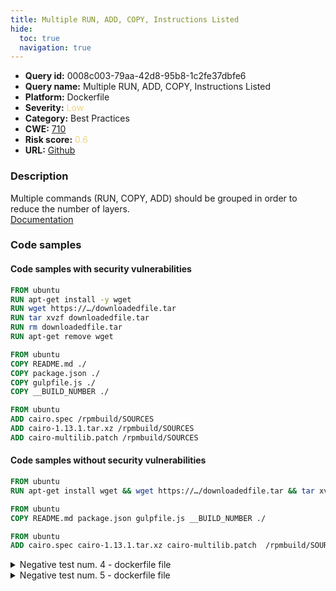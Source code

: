 ```yaml
---
title: Multiple RUN, ADD, COPY, Instructions Listed
hide:
  toc: true
  navigation: true
---
```


<style>
  .highlight .hll {
    background-color: #ff171742;
  }
  .md-content {
    max-width: 1100px;
    margin: 0 auto;
  }
</style>

-   **Query id:** 0008c003-79aa-42d8-95b8-1c2fe37dbfe6
-   **Query name:** Multiple RUN, ADD, COPY, Instructions Listed
-   **Platform:** Dockerfile
-   **Severity:** <span style="color:#edd57e">Low</span>
-   **Category:** Best Practices
-   **CWE:** <a href="https://cwe.mitre.org/data/definitions/710.html" onclick="newWindowOpenerSafe(event, 'https://cwe.mitre.org/data/definitions/710.html')">710</a>
-   **Risk score:** <span style="color:#edd57e">0.6</span>
-   **URL:** [Github](https://github.com/Checkmarx/kics/tree/master/assets/queries/dockerfile/multiple_run_add_copy_instructions_listed)

### Description
Multiple commands (RUN, COPY, ADD) should be grouped in order to reduce the number of layers.<br>
[Documentation](https://sysdig.com/blog/dockerfile-best-practices/)

### Code samples
#### Code samples with security vulnerabilities
```dockerfile title="Positive test num. 1 - dockerfile file" hl_lines="2"
FROM ubuntu
RUN apt-get install -y wget
RUN wget https://…/downloadedfile.tar
RUN tar xvzf downloadedfile.tar
RUN rm downloadedfile.tar
RUN apt-get remove wget

```
```dockerfile title="Positive test num. 2 - dockerfile file" hl_lines="2"
FROM ubuntu
COPY README.md ./
COPY package.json ./
COPY gulpfile.js ./
COPY __BUILD_NUMBER ./

```
```dockerfile title="Positive test num. 3 - dockerfile file" hl_lines="2"
FROM ubuntu
ADD cairo.spec /rpmbuild/SOURCES
ADD cairo-1.13.1.tar.xz /rpmbuild/SOURCES
ADD cairo-multilib.patch /rpmbuild/SOURCES

```


#### Code samples without security vulnerabilities
```dockerfile title="Negative test num. 1 - dockerfile file"
FROM ubuntu
RUN apt-get install wget && wget https://…/downloadedfile.tar && tar xvzf downloadedfile.tar && rm downloadedfile.tar && apt-get remove wget

```
```dockerfile title="Negative test num. 2 - dockerfile file"
FROM ubuntu
COPY README.md package.json gulpfile.js __BUILD_NUMBER ./

```
```dockerfile title="Negative test num. 3 - dockerfile file"
FROM ubuntu
ADD cairo.spec cairo-1.13.1.tar.xz cairo-multilib.patch  /rpmbuild/SOURCES


```
<details><summary>Negative test num. 4 - dockerfile file</summary>

```dockerfile
FROM ubuntu
COPY README.md ./one
COPY package.json ./two
COPY gulpfile.js ./three
COPY __BUILD_NUMBER ./four

FROM ubuntu:1.2
ADD README.md ./one
ADD package.json ./two
ADD gulpfile.js ./three
ADD __BUILD_NUMBER ./four

```
</details>
<details><summary>Negative test num. 5 - dockerfile file</summary>

```dockerfile
FROM golang:1.16 AS builder
WORKDIR /go/src/github.com/foo/href-counter/
RUN go get -d -v golang.org/x/net/html  
COPY app.go    ./
RUN CGO_ENABLED=0 GOOS=linux go build -a -installsuffix cgo -o app .
ADD cairo.spec /rpmbuild/SOURCES
ADD cairo-1.13.1.tar.xz /rpmbuild/SOURCES

FROM alpine:latest  
RUN apk --no-cache add ca-certificates
WORKDIR /root/
COPY --from=builder /go/src/github.com/foo/href-counter/app ./
CMD ["./app"]
RUN useradd -ms /bin/bash patrick

USER patrick

```
</details>

